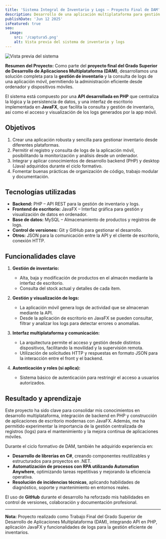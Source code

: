 ```yaml
---
title: 'Sistema Integral de Inventario y Logs – Proyecto Final de DAM'
description: Desarrollo de una aplicación multiplataforma para gestión de inventario y visualización de logs, combinando una API en PHP y una interfaz de escritorio en JavaFX. Proyecto realizado como Trabajo Final de Grado Superior de Desarrollo de Aplicaciones Multiplataforma.
publishDate: 'Jun 12 2025'
isFeatured: true
seo:
  image:
    src: '/captura5.png'
    alt: Vista previa del sistema de inventario y logs
---
```


![Vista previa del sistema](/captura5.png)

**Resumen del Proyecto:**
Como parte del **proyecto final del Grado Superior de Desarrollo de Aplicaciones Multiplataforma (DAM)**, desarrollamos una solución completa para la **gestión de inventario** y la consulta de logs de una aplicación móvil, permitiendo la administración eficiente desde ordenador y dispositivos móviles.

El sistema está compuesto por una **API desarrollada en PHP** que centraliza la lógica y la persistencia de datos, y una interfaz de escritorio implementada en **JavaFX**, que facilita la consulta y gestión de inventario, así como el acceso y visualización de los logs generados por la app móvil.

## Objetivos

1. Crear una aplicación robusta y sencilla para gestionar inventario desde diferentes plataformas.
2. Permitir el registro y consulta de logs de la aplicación móvil, posibilitando la monitorización y análisis desde un ordenador.
3. Integrar y aplicar conocimientos de desarrollo backend (PHP) y desktop (Java) adquiridos durante el ciclo formativo.
4. Fomentar buenas prácticas de organización de código, trabajo modular y documentación.

## Tecnologías utilizadas

- **Backend:** PHP – API REST para la gestión de inventario y logs.
- **Frontend de escritorio:** JavaFX – Interfaz gráfica para gestión y visualización de datos en ordenador.
- **Base de datos:** MySQL – Almacenamiento de productos y registros de logs.
- **Control de versiones:** Git y GitHub para gestionar el desarrollo.
- **Otros:** JSON para la comunicación entre la API y el cliente de escritorio, conexión HTTP.

## Funcionalidades clave

1. **Gestión de inventario:**
   - Alta, baja y modificación de productos en el almacén mediante la interfaz de escritorio.
   - Consulta del stock actual y detalles de cada ítem.

2. **Gestión y visualización de logs:**
   - La aplicación móvil genera logs de actividad que se almacenan mediante la API.
   - Desde la aplicación de escritorio en JavaFX se pueden consultar, filtrar y analizar los logs para detectar errores o anomalías.

3. **Interfaz multiplataforma y comunicación:**
   - La arquitectura permite el acceso y gestión desde distintos dispositivos, facilitando la movilidad y la supervisión remota.
   - Utilización de solicitudes HTTP y respuestas en formato JSON para la interacción entre el front y el backend.

4. **Autenticación y roles (si aplica):**
   - Sistema básico de autenticación para restringir el acceso a usuarios autorizados.

## Resultado y aprendizaje

Este proyecto ha sido clave para consolidar mis conocimientos en desarrollo multiplataforma, integración de backend en PHP y construcción de aplicaciones de escritorio modernas con JavaFX. Además, me ha permitido experimentar la importancia de la gestión centralizada de registros (logs) para el mantenimiento y la mejora continua de aplicaciones móviles.

Durante el ciclo formativo de DAM, también he adquirido experiencia en:

- **Desarrollo de librerías en C#**, creando componentes reutilizables y estructurados para proyectos en .NET.
- **Automatización de procesos con RPA utilizando Automation Anywhere**, optimizando tareas repetitivas y mejorando la eficiencia operativa.
- **Resolución de incidencias técnicas**, aplicando habilidades de diagnóstico, soporte y mantenimiento en entornos reales.

El uso de **GitHub** durante el desarrollo ha reforzado mis habilidades en control de versiones, colaboración y documentación profesional.

---

**Nota:** Proyecto realizado como Trabajo Final del Grado Superior de Desarrollo de Aplicaciones Multiplataforma (DAM), integrando API en PHP, aplicación JavaFX y funcionalidades de logs para la gestión eficiente de inventarios.